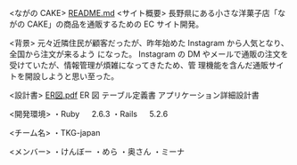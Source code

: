 <ながの CAKE>
[README.md](https://github.com/tkg-japan/nagano_cake/files/7772545/README.md)
<サイト概要>
長野県にある小さな洋菓子店「ながの CAKE」の商品を通販するための EC サイト開発。

<背景>
元々近隣住民が顧客だったが、昨年始めた Instagram から人気となり、全国から注文が来るよう
になった。
Instagram の DM やメールで通販の注文を受けていたが、情報管理が煩雑になってきたため、管
理機能を含んだ通販サイトを開設しようと思い至った。

<設計書>
[ER図.pdf](https://github.com/tkg-japan/nagano_cake/files/7772546/ER.pdf)
ER 図
テーブル定義書
アプリケーション詳細設計書

<開発環境>
・Ruby 　 2.6.3
・Rails 　 5.2.6

<チーム名>
・TKG-japan

<メンバー>
・けんぼー
・めら
・奥さん
・ミーナ
